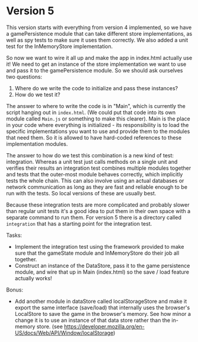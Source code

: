 # Version 5

This version starts with everything from version 4 implemented, so we
have a gamePersistence module that can take different store implementations,
as well as spy tests to make sure it uses them correctly. We also added a unit
test for the InMemoryStore implementation.

So now we want to wire it all up and make the app in index.html actually use it!
We need to get an instance of the store implementation we want to use and pass it
to the gamePersistence module. So we should ask ourselves two questions:

   1. Where do we write the code to initialize and pass these instances?
   1. How do we test it?

The answer to where to write the code is in "Main", which is currently the script
hanging out in `index.html`. (We could put that code into its own module called `Main.js`
or something to make this clearer). Main is the place in your code where everything 
is initialized - its responsibility is to load the specific implementations you
want to use and provide them to the modules that need them. So it is allowed to 
have hard-coded references to these implementation modules.

The answer to how do we test this combination is a new kind of test: integration.
Whereas a unit test just calls methods on a single unit and verifies their results
an integration test combines multiple modules together and tests that the outer-most
module behaves correctly, which implicitly tests the whole chain. This can also involve
using an actual databases or network communication as long as they are fast and
reliable enough to be run with the tests. So local versions of these are usually best.

Because these integration tests are more complicated and probably slower than regular
unit tests it's a good idea to put them in their own space with a separate command
to run them. For version 5 there is a directory called `integration` that has a starting
point for the integration test.


   
Tasks:

   * Implement the integration test using the framework provided to make sure
     that the gameState module and InMemoryStore do their job all together.
   * Construct an instance of the DataStore, pass it to the game persistence
     module, and wire that up in Main (index.html) so the save / load feature 
     actually works!

Bonus:

   * Add another module in dataStore called localStorageStore and make it export
     the same interface (save/load) that internally uses the browser's LocalStore
     to save the game in the browser's memory. See how minor a change it is to
     use an instance of that data store rather than the in-memory store.
     (see https://developer.mozilla.org/en-US/docs/Web/API/Window/localStorage)
